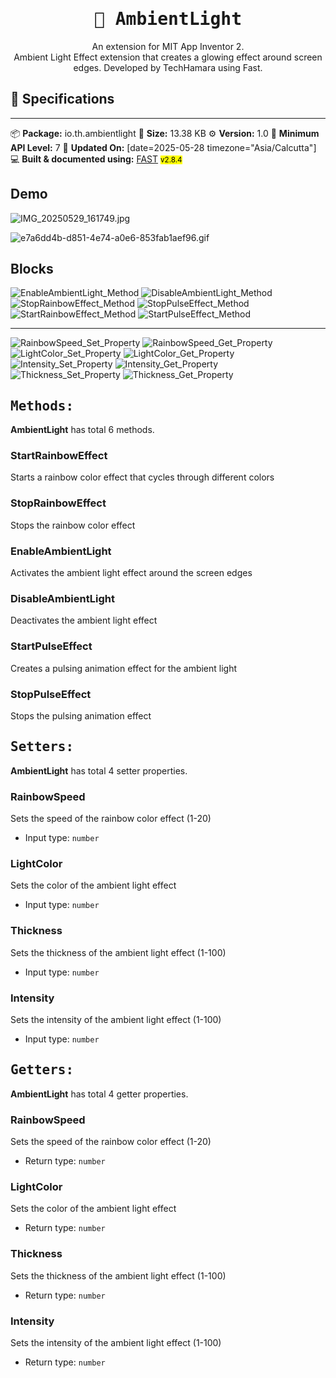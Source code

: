 <div align="center">
<h1><kbd>🧩 AmbientLight</kbd></h1>
An extension for MIT App Inventor 2.<br>
Ambient Light Effect extension that creates a glowing effect around screen edges. Developed by TechHamara using Fast.
</div>

## 📝 Specifications
* **
📦 **Package:** io.th.ambientlight
💾 **Size:** 13.38 KB
⚙️ **Version:** 1.0
📱 **Minimum API Level:** 7
📅 **Updated On:** [date=2025-05-28 timezone="Asia/Calcutta"]
💻 **Built & documented using:** [FAST](https://community.appinventor.mit.edu/t/fast-an-efficient-way-to-build-extensions/129103?u=jewel) <small><mark>v2.8.4</mark></small>

## Demo

![IMG_20250529_161749.jpg](https://github.com/user-attachments/assets/9d37e316-44e1-4083-bb4d-c57ea183062f)

![e7a6dd4b-d851-4e74-a0e6-853fab1aef96.gif](https://github.com/user-attachments/assets/7c727b68-eea7-491b-b38c-88498df26bc6)


## Blocks

![EnableAmbientLight_Method](https://github.com/user-attachments/assets/14fa3627-65e1-4c38-b136-47e8137c448c)
![DisableAmbientLight_Method](https://github.com/user-attachments/assets/ed03aa58-996f-4e84-be8a-3c187582d25f)
![StopRainbowEffect_Method](https://github.com/user-attachments/assets/d25555c6-d694-4a3e-a9a7-b072a2d262e8)
![StopPulseEffect_Method](https://github.com/user-attachments/assets/53ba4c40-b8bd-4186-b7b2-953bc226d525)
![StartRainbowEffect_Method](https://github.com/user-attachments/assets/c1fcb765-80da-4484-b3a6-bd3999e23d01)
![StartPulseEffect_Method](https://github.com/user-attachments/assets/43da6e28-748b-4d13-84c5-6ff2a6c91065)

-----

![RainbowSpeed_Set_Property](https://github.com/user-attachments/assets/5cb1ccbe-6d16-4270-8b1d-261751f6f866)
![RainbowSpeed_Get_Property](https://github.com/user-attachments/assets/67491d83-f756-40df-b7ca-7fa64ed0d8d1)
![LightColor_Set_Property](https://github.com/user-attachments/assets/8e864d3a-1941-443a-a5b5-7cfe7f3f9329)
![LightColor_Get_Property](https://github.com/user-attachments/assets/bfda9434-0ed6-46b9-bda3-8ff3b99e92a0)
![Intensity_Set_Property](https://github.com/user-attachments/assets/519b2993-69ed-43f2-8e93-866c8edafc0a)
![Intensity_Get_Property](https://github.com/user-attachments/assets/b8bbfea8-2b5e-4285-91a0-7799046aac37)
![Thickness_Set_Property](https://github.com/user-attachments/assets/f03957f5-6831-408b-a1bd-b439387d0192)
![Thickness_Get_Property](https://github.com/user-attachments/assets/6182c216-1014-4555-b3c1-7dfc6e431f5a)


## <kbd>Methods:</kbd>
**AmbientLight** has total 6 methods.

### StartRainbowEffect
Starts a rainbow color effect that cycles through different colors

### StopRainbowEffect
Stops the rainbow color effect

### EnableAmbientLight
Activates the ambient light effect around the screen edges

### DisableAmbientLight
Deactivates the ambient light effect

### StartPulseEffect
Creates a pulsing animation effect for the ambient light

### StopPulseEffect
Stops the pulsing animation effect

## <kbd>Setters:</kbd>
**AmbientLight** has total 4 setter properties.

### RainbowSpeed
Sets the speed of the rainbow color effect (1-20)

* Input type: `number`

### LightColor
Sets the color of the ambient light effect

* Input type: `number`

### Thickness
Sets the thickness of the ambient light effect (1-100)

* Input type: `number`

### Intensity
Sets the intensity of the ambient light effect (1-100)

* Input type: `number`

## <kbd>Getters:</kbd>
**AmbientLight** has total 4 getter properties.

### RainbowSpeed
Sets the speed of the rainbow color effect (1-20)

* Return type: `number`

### LightColor
Sets the color of the ambient light effect

* Return type: `number`

### Thickness
Sets the thickness of the ambient light effect (1-100)

* Return type: `number`

### Intensity
Sets the intensity of the ambient light effect (1-100)

* Return type: `number`

